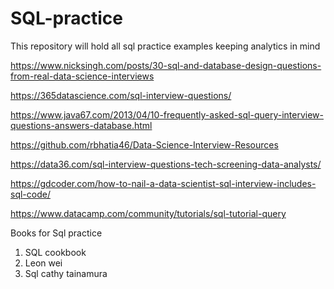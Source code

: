 # SQL-practice
This repository will hold all sql practice examples keeping analytics in mind

https://www.nicksingh.com/posts/30-sql-and-database-design-questions-from-real-data-science-interviews

https://365datascience.com/sql-interview-questions/

https://www.java67.com/2013/04/10-frequently-asked-sql-query-interview-questions-answers-database.html

https://github.com/rbhatia46/Data-Science-Interview-Resources

https://data36.com/sql-interview-questions-tech-screening-data-analysts/

https://gdcoder.com/how-to-nail-a-data-scientist-sql-interview-includes-sql-code/

https://www.datacamp.com/community/tutorials/sql-tutorial-query




Books for Sql practice 
1. SQL cookbook 
2. Leon wei 
3. Sql cathy tainamura 
 
